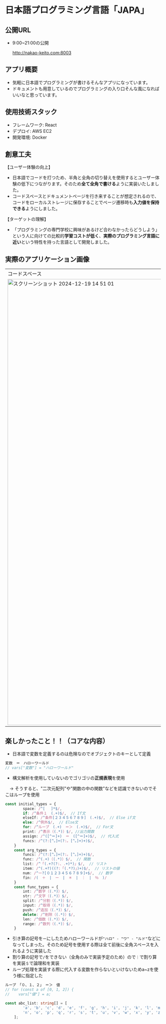 # 日本語プログラミング言語「JAPA」

## 公開URL
- 9:00~21:00の公開

  http://nakao-keito.com:8003

## アプリ概要
- 気軽に日本語でプログラミングが書けるそんなアプリになっています。
- ドキュメントも用意しているのでプログラミングの入り口そんな風になればいいなと思っています。

## 使用技術スタック
- フレームワーク: React
- デプロイ: AWS EC2
- 開発環境: Docker

## 創意工夫
【ユーザー体験の向上】
- 日本語でコードを打つため、半角と全角の切り替えを使用するとユーザー体験の低下につながります。そのため**全て全角で書ける**ように実装いたしました。
- コードスペースとドキュメントページを行き来することが想定されるので、コードをローカルストレージに保存することでページ遷移時も**入力値を保持できる**ようにしました。

【ターゲットの理解】
- 「プログラミングの専門学校に興味があるけど合わなかったらどうしよう」という人に向けての比較的**学習コストが低く**、**実際のプログラミング言語に近い**という特性を持った言語として開発しました。

## 実際のアプリケーション画像
<table>
  <tr>
    <td>
      コードスペース
    </td>
    <td>
      ドキュメントページ
    </td>
  </tr>
  <tr>
    <td>
      <img width="1440" alt="スクリーンショット 2024-12-19 14 51 01" src="https://github.com/user-attachments/assets/44d15028-761f-4e59-b46a-074158df08c4" />
    </td>
    <td>
      <img width="1440" alt="スクリーンショット 2024-12-21 14 41 32" src="https://github.com/user-attachments/assets/2d22ed8a-2c3d-492c-9dd8-59322387fe4e" />
    </td>
  </tr>
</table>

## 楽しかったこと！！（コアな内容）
- 日本語で変数を定義するのは危険なのでオブジェクトのキーとして定義
```ts
変数　＝　ハローワールド
// vars["変数"] = "ハローワールド"
```
- 構文解析を使用していないのでゴリゴリの**正規表現**を使用

　-> そうすると、"二次元配列"や"関数の中の関数"などを認識できないのでそこはループを使用
```ts
const initial_types = {
        space: /^[ 　]*$/,
        if: /^条件１　(.+)$/,  // If文
        elseIf: /^条件[２３４５６７８９]　(.+)$/,  // Else if文
        else: /^例外$/,  // Else文
        for: /^ループ　(.+)　＝＞　(.+)$/,  // For文
        print: /^表示（(.*)）$/, //出力関数   
        assign: /^([^＝]+)　＝　([^＝]+)$/,  // 代入式
        funcs: /^(?:[^。]+(?:。[^。]+)+)$/,
    }
    const arg_types = {
        funcs: /^(?:[^。]+(?:。[^。]+)+)$/,
        func: /^(.+)（(.*)）$/,  // 関数
        list: /^「(.+?(?:、.+)*)」$/,  // リスト
        item: /^(.+?)((?:「(.*?)」)+)$/,  // リストの値
        num: /^ー?[０１２３４５６７８９]+$/,  // 数字
        fin: /(　＋　|　ー　|　＊　|　｜　|　％　)/
    }
    const func_types = {
        int: /^数字（(.*)）$/,
        str: /^文字（(.*)）$/,
        split: /^分割（(.*)）$/,
        input: /^取得（(.*)）$/,
        push: /^追加（(.*)）$/,
        delete: /^削除（(.*)）$/,
        len: /^個数（(.*)）$/,
        range: /^数列（(.*)）$/,
    }
```
- 引き算の記号を`ー`にしたためハローワールドが`"ハロ" - "ワ" - "ルド"`などになってしまった。そのため記号を使用する際は全て前後に全角スペースを入れるように実装した
- 割り算の記号で`/`をできない（全角のみで実装予定のため）ので`｜`で割り算を実装`＄`で論理和を実装
- ループ処理を実装する際に代入する変数を作らないといけないためa~zを使う様に指定した
```ts
ループ　「０、１、２」　＝＞　値
// for (const a of [0, 1, 2]) {
//    vars["値"] = a;
```
```ts
const abc_list: string[] = [
        'a', 'b', 'c', 'd', 'e', 'f', 'g', 'h', 'i', 'j', 'k', 'l', 'm', 
        'n', 'o', 'p', 'q', 'r', 's', 't', 'u', 'v', 'w', 'x', 'y', 'z'
    ];
```
